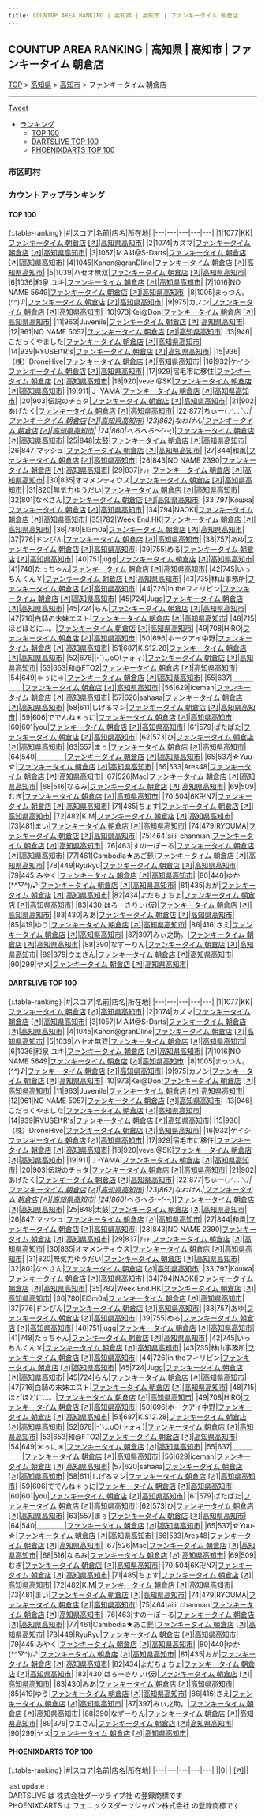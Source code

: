 ```yaml
---
title: COUNTUP AREA RANKING | 高知県 | 高知市 | ファンキータイム 朝倉店
---
```

## COUNTUP AREA RANKING | 高知県 | 高知市 | ファンキータイム 朝倉店

[TOP](/darts/rank/) > [高知県](/darts/rank/高知県/) > [高知市](/darts/rank/高知県/高知市/) > ファンキータイム 朝倉店

___

<a href="https://twitter.com/share?ref_src=twsrc%5Etfw" data-text="COUNTUP AREA RANKING | 高知県高知市ファンキータイム 朝倉店" class="twitter-share-button" data-hashtags="DARTSLIVE,PHOENIXDARTS,darts,ダーツ" data-show-count="false">Tweet</a>

* [ランキング](#カウントアップランキング)
    * [TOP 100](#top-100)
    * [DARTSLIVE TOP 100](#dartslive-top-100)
    * [PHOENIXDARTS TOP 100](#phoenixdarts-top-100)

### 市区町村

<ul>

</ul>

### カウントアップランキング

#### TOP 100



{:.table-ranking}
|#|スコア|名前|店名|所在地|
|---|---|---|---|---|
|1|1077|<span class="rank-name-dl">KK</span>|<a href="/darts/rank/shops/8e29f630e65f5f900d9b047a20a7ba1e.html">ファンキータイム 朝倉店</a> <a href="https://search.dartslive.com/jp/shop/8e29f630e65f5f900d9b047a20a7ba1e">[↗]</a>|<a href="/darts/rank/高知県/高知市">高知県高知市</a>|
|2|1074|<span class="rank-name-dl">カズマ</span>|<a href="/darts/rank/shops/8e29f630e65f5f900d9b047a20a7ba1e.html">ファンキータイム 朝倉店</a> <a href="https://search.dartslive.com/jp/shop/8e29f630e65f5f900d9b047a20a7ba1e">[↗]</a>|<a href="/darts/rank/高知県/高知市">高知県高知市</a>|
|3|1057|<span class="rank-name-dl">ＭＡИ@S-Darts</span>|<a href="/darts/rank/shops/8e29f630e65f5f900d9b047a20a7ba1e.html">ファンキータイム 朝倉店</a> <a href="https://search.dartslive.com/jp/shop/8e29f630e65f5f900d9b047a20a7ba1e">[↗]</a>|<a href="/darts/rank/高知県/高知市">高知県高知市</a>|
|4|1045|<span class="rank-name-dl">Kanon@granDline</span>|<a href="/darts/rank/shops/8e29f630e65f5f900d9b047a20a7ba1e.html">ファンキータイム 朝倉店</a> <a href="https://search.dartslive.com/jp/shop/8e29f630e65f5f900d9b047a20a7ba1e">[↗]</a>|<a href="/darts/rank/高知県/高知市">高知県高知市</a>|
|5|1039|<span class="rank-name-dl">ハセオ無双</span>|<a href="/darts/rank/shops/8e29f630e65f5f900d9b047a20a7ba1e.html">ファンキータイム 朝倉店</a> <a href="https://search.dartslive.com/jp/shop/8e29f630e65f5f900d9b047a20a7ba1e">[↗]</a>|<a href="/darts/rank/高知県/高知市">高知県高知市</a>|
|6|1036|<span class="rank-name-dl">和泉 ユキ</span>|<a href="/darts/rank/shops/8e29f630e65f5f900d9b047a20a7ba1e.html">ファンキータイム 朝倉店</a> <a href="https://search.dartslive.com/jp/shop/8e29f630e65f5f900d9b047a20a7ba1e">[↗]</a>|<a href="/darts/rank/高知県/高知市">高知県高知市</a>|
|7|1016|<span class="rank-name-dl">NO NAME 5649</span>|<a href="/darts/rank/shops/8e29f630e65f5f900d9b047a20a7ba1e.html">ファンキータイム 朝倉店</a> <a href="https://search.dartslive.com/jp/shop/8e29f630e65f5f900d9b047a20a7ba1e">[↗]</a>|<a href="/darts/rank/高知県/高知市">高知県高知市</a>|
|8|1005|<span class="rank-name-dl">まっつん。(^^)♪</span>|<a href="/darts/rank/shops/8e29f630e65f5f900d9b047a20a7ba1e.html">ファンキータイム 朝倉店</a> <a href="https://search.dartslive.com/jp/shop/8e29f630e65f5f900d9b047a20a7ba1e">[↗]</a>|<a href="/darts/rank/高知県/高知市">高知県高知市</a>|
|9|975|<span class="rank-name-dl">カノン</span>|<a href="/darts/rank/shops/8e29f630e65f5f900d9b047a20a7ba1e.html">ファンキータイム 朝倉店</a> <a href="https://search.dartslive.com/jp/shop/8e29f630e65f5f900d9b047a20a7ba1e">[↗]</a>|<a href="/darts/rank/高知県/高知市">高知県高知市</a>|
|10|973|<span class="rank-name-dl">Kei@Don</span>|<a href="/darts/rank/shops/8e29f630e65f5f900d9b047a20a7ba1e.html">ファンキータイム 朝倉店</a> <a href="https://search.dartslive.com/jp/shop/8e29f630e65f5f900d9b047a20a7ba1e">[↗]</a>|<a href="/darts/rank/高知県/高知市">高知県高知市</a>|
|11|963|<span class="rank-name-dl">Juvenile</span>|<a href="/darts/rank/shops/8e29f630e65f5f900d9b047a20a7ba1e.html">ファンキータイム 朝倉店</a> <a href="https://search.dartslive.com/jp/shop/8e29f630e65f5f900d9b047a20a7ba1e">[↗]</a>|<a href="/darts/rank/高知県/高知市">高知県高知市</a>|
|12|961|<span class="rank-name-dl">NO NAME 5057</span>|<a href="/darts/rank/shops/8e29f630e65f5f900d9b047a20a7ba1e.html">ファンキータイム 朝倉店</a> <a href="https://search.dartslive.com/jp/shop/8e29f630e65f5f900d9b047a20a7ba1e">[↗]</a>|<a href="/darts/rank/高知県/高知市">高知県高知市</a>|
|13|946|<span class="rank-name-dl">こだっくやました</span>|<a href="/darts/rank/shops/8e29f630e65f5f900d9b047a20a7ba1e.html">ファンキータイム 朝倉店</a> <a href="https://search.dartslive.com/jp/shop/8e29f630e65f5f900d9b047a20a7ba1e">[↗]</a>|<a href="/darts/rank/高知県/高知市">高知県高知市</a>|
|14|939|<span class="rank-name-dl">RYUSEI†R&#x27;s</span>|<a href="/darts/rank/shops/8e29f630e65f5f900d9b047a20a7ba1e.html">ファンキータイム 朝倉店</a> <a href="https://search.dartslive.com/jp/shop/8e29f630e65f5f900d9b047a20a7ba1e">[↗]</a>|<a href="/darts/rank/高知県/高知市">高知県高知市</a>|
|15|936|<span class="rank-name-dl">（株）DroneHive</span>|<a href="/darts/rank/shops/8e29f630e65f5f900d9b047a20a7ba1e.html">ファンキータイム 朝倉店</a> <a href="https://search.dartslive.com/jp/shop/8e29f630e65f5f900d9b047a20a7ba1e">[↗]</a>|<a href="/darts/rank/高知県/高知市">高知県高知市</a>|
|16|932|<span class="rank-name-dl">ケイシ</span>|<a href="/darts/rank/shops/8e29f630e65f5f900d9b047a20a7ba1e.html">ファンキータイム 朝倉店</a> <a href="https://search.dartslive.com/jp/shop/8e29f630e65f5f900d9b047a20a7ba1e">[↗]</a>|<a href="/darts/rank/高知県/高知市">高知県高知市</a>|
|17|929|<span class="rank-name-dl">宿毛市に移住</span>|<a href="/darts/rank/shops/8e29f630e65f5f900d9b047a20a7ba1e.html">ファンキータイム 朝倉店</a> <a href="https://search.dartslive.com/jp/shop/8e29f630e65f5f900d9b047a20a7ba1e">[↗]</a>|<a href="/darts/rank/高知県/高知市">高知県高知市</a>|
|18|920|<span class="rank-name-dl">veve.@SK</span>|<a href="/darts/rank/shops/8e29f630e65f5f900d9b047a20a7ba1e.html">ファンキータイム 朝倉店</a> <a href="https://search.dartslive.com/jp/shop/8e29f630e65f5f900d9b047a20a7ba1e">[↗]</a>|<a href="/darts/rank/高知県/高知市">高知県高知市</a>|
|19|911|<span class="rank-name-dl">Ｊ-YAMA</span>|<a href="/darts/rank/shops/8e29f630e65f5f900d9b047a20a7ba1e.html">ファンキータイム 朝倉店</a> <a href="https://search.dartslive.com/jp/shop/8e29f630e65f5f900d9b047a20a7ba1e">[↗]</a>|<a href="/darts/rank/高知県/高知市">高知県高知市</a>|
|20|903|<span class="rank-name-dl">伝説のチョタ</span>|<a href="/darts/rank/shops/8e29f630e65f5f900d9b047a20a7ba1e.html">ファンキータイム 朝倉店</a> <a href="https://search.dartslive.com/jp/shop/8e29f630e65f5f900d9b047a20a7ba1e">[↗]</a>|<a href="/darts/rank/高知県/高知市">高知県高知市</a>|
|21|902|<span class="rank-name-dl">あげたく</span>|<a href="/darts/rank/shops/8e29f630e65f5f900d9b047a20a7ba1e.html">ファンキータイム 朝倉店</a> <a href="https://search.dartslive.com/jp/shop/8e29f630e65f5f900d9b047a20a7ba1e">[↗]</a>|<a href="/darts/rank/高知県/高知市">高知県高知市</a>|
|22|877|<span class="rank-name-dl">ちぃー(／. _.＼)</span>|<a href="/darts/rank/shops/8e29f630e65f5f900d9b047a20a7ba1e.html">ファンキータイム 朝倉店</a> <a href="https://search.dartslive.com/jp/shop/8e29f630e65f5f900d9b047a20a7ba1e">[↗]</a>|<a href="/darts/rank/高知県/高知市">高知県高知市</a>|
|23|862|<span class="rank-name-dl">なわけん</span>|<a href="/darts/rank/shops/8e29f630e65f5f900d9b047a20a7ba1e.html">ファンキータイム 朝倉店</a> <a href="https://search.dartslive.com/jp/shop/8e29f630e65f5f900d9b047a20a7ba1e">[↗]</a>|<a href="/darts/rank/高知県/高知市">高知県高知市</a>|
|24|860|<span class="rank-name-dl">へろへろ～(-_-;)</span>|<a href="/darts/rank/shops/8e29f630e65f5f900d9b047a20a7ba1e.html">ファンキータイム 朝倉店</a> <a href="https://search.dartslive.com/jp/shop/8e29f630e65f5f900d9b047a20a7ba1e">[↗]</a>|<a href="/darts/rank/高知県/高知市">高知県高知市</a>|
|25|848|<span class="rank-name-dl">太鼓</span>|<a href="/darts/rank/shops/8e29f630e65f5f900d9b047a20a7ba1e.html">ファンキータイム 朝倉店</a> <a href="https://search.dartslive.com/jp/shop/8e29f630e65f5f900d9b047a20a7ba1e">[↗]</a>|<a href="/darts/rank/高知県/高知市">高知県高知市</a>|
|26|847|<span class="rank-name-dl">マッシュ</span>|<a href="/darts/rank/shops/8e29f630e65f5f900d9b047a20a7ba1e.html">ファンキータイム 朝倉店</a> <a href="https://search.dartslive.com/jp/shop/8e29f630e65f5f900d9b047a20a7ba1e">[↗]</a>|<a href="/darts/rank/高知県/高知市">高知県高知市</a>|
|27|844|<span class="rank-name-dl">和風</span>|<a href="/darts/rank/shops/8e29f630e65f5f900d9b047a20a7ba1e.html">ファンキータイム 朝倉店</a> <a href="https://search.dartslive.com/jp/shop/8e29f630e65f5f900d9b047a20a7ba1e">[↗]</a>|<a href="/darts/rank/高知県/高知市">高知県高知市</a>|
|28|843|<span class="rank-name-dl">NO NAME 2390</span>|<a href="/darts/rank/shops/8e29f630e65f5f900d9b047a20a7ba1e.html">ファンキータイム 朝倉店</a> <a href="https://search.dartslive.com/jp/shop/8e29f630e65f5f900d9b047a20a7ba1e">[↗]</a>|<a href="/darts/rank/高知県/高知市">高知県高知市</a>|
|29|837|<span class="rank-name-dl">ｧｯｬ</span>|<a href="/darts/rank/shops/8e29f630e65f5f900d9b047a20a7ba1e.html">ファンキータイム 朝倉店</a> <a href="https://search.dartslive.com/jp/shop/8e29f630e65f5f900d9b047a20a7ba1e">[↗]</a>|<a href="/darts/rank/高知県/高知市">高知県高知市</a>|
|30|835|<span class="rank-name-dl">オマメンティウス</span>|<a href="/darts/rank/shops/8e29f630e65f5f900d9b047a20a7ba1e.html">ファンキータイム 朝倉店</a> <a href="https://search.dartslive.com/jp/shop/8e29f630e65f5f900d9b047a20a7ba1e">[↗]</a>|<a href="/darts/rank/高知県/高知市">高知県高知市</a>|
|31|820|<span class="rank-name-dl">無気力ゆうだい</span>|<a href="/darts/rank/shops/8e29f630e65f5f900d9b047a20a7ba1e.html">ファンキータイム 朝倉店</a> <a href="https://search.dartslive.com/jp/shop/8e29f630e65f5f900d9b047a20a7ba1e">[↗]</a>|<a href="/darts/rank/高知県/高知市">高知県高知市</a>|
|32|801|<span class="rank-name-dl">なべさん</span>|<a href="/darts/rank/shops/8e29f630e65f5f900d9b047a20a7ba1e.html">ファンキータイム 朝倉店</a> <a href="https://search.dartslive.com/jp/shop/8e29f630e65f5f900d9b047a20a7ba1e">[↗]</a>|<a href="/darts/rank/高知県/高知市">高知県高知市</a>|
|33|797|<span class="rank-name-dl">Кошка</span>|<a href="/darts/rank/shops/8e29f630e65f5f900d9b047a20a7ba1e.html">ファンキータイム 朝倉店</a> <a href="https://search.dartslive.com/jp/shop/8e29f630e65f5f900d9b047a20a7ba1e">[↗]</a>|<a href="/darts/rank/高知県/高知市">高知県高知市</a>|
|34|794|<span class="rank-name-dl">NAOKI</span>|<a href="/darts/rank/shops/8e29f630e65f5f900d9b047a20a7ba1e.html">ファンキータイム 朝倉店</a> <a href="https://search.dartslive.com/jp/shop/8e29f630e65f5f900d9b047a20a7ba1e">[↗]</a>|<a href="/darts/rank/高知県/高知市">高知県高知市</a>|
|35|782|<span class="rank-name-dl">Week End.HK</span>|<a href="/darts/rank/shops/8e29f630e65f5f900d9b047a20a7ba1e.html">ファンキータイム 朝倉店</a> <a href="https://search.dartslive.com/jp/shop/8e29f630e65f5f900d9b047a20a7ba1e">[↗]</a>|<a href="/darts/rank/高知県/高知市">高知県高知市</a>|
|36|780|<span class="rank-name-dl">El3m0a</span>|<a href="/darts/rank/shops/8e29f630e65f5f900d9b047a20a7ba1e.html">ファンキータイム 朝倉店</a> <a href="https://search.dartslive.com/jp/shop/8e29f630e65f5f900d9b047a20a7ba1e">[↗]</a>|<a href="/darts/rank/高知県/高知市">高知県高知市</a>|
|37|776|<span class="rank-name-dl">ドンぴん</span>|<a href="/darts/rank/shops/8e29f630e65f5f900d9b047a20a7ba1e.html">ファンキータイム 朝倉店</a> <a href="https://search.dartslive.com/jp/shop/8e29f630e65f5f900d9b047a20a7ba1e">[↗]</a>|<a href="/darts/rank/高知県/高知市">高知県高知市</a>|
|38|757|<span class="rank-name-dl">あゆ</span>|<a href="/darts/rank/shops/8e29f630e65f5f900d9b047a20a7ba1e.html">ファンキータイム 朝倉店</a> <a href="https://search.dartslive.com/jp/shop/8e29f630e65f5f900d9b047a20a7ba1e">[↗]</a>|<a href="/darts/rank/高知県/高知市">高知県高知市</a>|
|39|755|<span class="rank-name-dl">める</span>|<a href="/darts/rank/shops/8e29f630e65f5f900d9b047a20a7ba1e.html">ファンキータイム 朝倉店</a> <a href="https://search.dartslive.com/jp/shop/8e29f630e65f5f900d9b047a20a7ba1e">[↗]</a>|<a href="/darts/rank/高知県/高知市">高知県高知市</a>|
|40|751|<span class="rank-name-dl">jugg</span>|<a href="/darts/rank/shops/8e29f630e65f5f900d9b047a20a7ba1e.html">ファンキータイム 朝倉店</a> <a href="https://search.dartslive.com/jp/shop/8e29f630e65f5f900d9b047a20a7ba1e">[↗]</a>|<a href="/darts/rank/高知県/高知市">高知県高知市</a>|
|41|748|<span class="rank-name-dl">たっちゃん</span>|<a href="/darts/rank/shops/8e29f630e65f5f900d9b047a20a7ba1e.html">ファンキータイム 朝倉店</a> <a href="https://search.dartslive.com/jp/shop/8e29f630e65f5f900d9b047a20a7ba1e">[↗]</a>|<a href="/darts/rank/高知県/高知市">高知県高知市</a>|
|42|745|<span class="rank-name-dl">いっちんくん￥</span>|<a href="/darts/rank/shops/8e29f630e65f5f900d9b047a20a7ba1e.html">ファンキータイム 朝倉店</a> <a href="https://search.dartslive.com/jp/shop/8e29f630e65f5f900d9b047a20a7ba1e">[↗]</a>|<a href="/darts/rank/高知県/高知市">高知県高知市</a>|
|43|735|<span class="rank-name-dl">林山事務所</span>|<a href="/darts/rank/shops/8e29f630e65f5f900d9b047a20a7ba1e.html">ファンキータイム 朝倉店</a> <a href="https://search.dartslive.com/jp/shop/8e29f630e65f5f900d9b047a20a7ba1e">[↗]</a>|<a href="/darts/rank/高知県/高知市">高知県高知市</a>|
|44|726|<span class="rank-name-dl">in theフィリピン</span>|<a href="/darts/rank/shops/8e29f630e65f5f900d9b047a20a7ba1e.html">ファンキータイム 朝倉店</a> <a href="https://search.dartslive.com/jp/shop/8e29f630e65f5f900d9b047a20a7ba1e">[↗]</a>|<a href="/darts/rank/高知県/高知市">高知県高知市</a>|
|45|724|<span class="rank-name-dl">Jugg</span>|<a href="/darts/rank/shops/8e29f630e65f5f900d9b047a20a7ba1e.html">ファンキータイム 朝倉店</a> <a href="https://search.dartslive.com/jp/shop/8e29f630e65f5f900d9b047a20a7ba1e">[↗]</a>|<a href="/darts/rank/高知県/高知市">高知県高知市</a>|
|45|724|<span class="rank-name-dl">らん</span>|<a href="/darts/rank/shops/8e29f630e65f5f900d9b047a20a7ba1e.html">ファンキータイム 朝倉店</a> <a href="https://search.dartslive.com/jp/shop/8e29f630e65f5f900d9b047a20a7ba1e">[↗]</a>|<a href="/darts/rank/高知県/高知市">高知県高知市</a>|
|47|716|<span class="rank-name-dl">白騎の末妹エスト</span>|<a href="/darts/rank/shops/8e29f630e65f5f900d9b047a20a7ba1e.html">ファンキータイム 朝倉店</a> <a href="https://search.dartslive.com/jp/shop/8e29f630e65f5f900d9b047a20a7ba1e">[↗]</a>|<a href="/darts/rank/高知県/高知市">高知県高知市</a>|
|48|715|<span class="rank-name-dl">ほどほどに…。</span>|<a href="/darts/rank/shops/8e29f630e65f5f900d9b047a20a7ba1e.html">ファンキータイム 朝倉店</a> <a href="https://search.dartslive.com/jp/shop/8e29f630e65f5f900d9b047a20a7ba1e">[↗]</a>|<a href="/darts/rank/高知県/高知市">高知県高知市</a>|
|49|708|<span class="rank-name-dl">HIRO</span>|<a href="/darts/rank/shops/8e29f630e65f5f900d9b047a20a7ba1e.html">ファンキータイム 朝倉店</a> <a href="https://search.dartslive.com/jp/shop/8e29f630e65f5f900d9b047a20a7ba1e">[↗]</a>|<a href="/darts/rank/高知県/高知市">高知県高知市</a>|
|50|696|<span class="rank-name-dl">ホークアイ中野</span>|<a href="/darts/rank/shops/8e29f630e65f5f900d9b047a20a7ba1e.html">ファンキータイム 朝倉店</a> <a href="https://search.dartslive.com/jp/shop/8e29f630e65f5f900d9b047a20a7ba1e">[↗]</a>|<a href="/darts/rank/高知県/高知市">高知県高知市</a>|
|51|687|<span class="rank-name-dl">K.S12.28</span>|<a href="/darts/rank/shops/8e29f630e65f5f900d9b047a20a7ba1e.html">ファンキータイム 朝倉店</a> <a href="https://search.dartslive.com/jp/shop/8e29f630e65f5f900d9b047a20a7ba1e">[↗]</a>|<a href="/darts/rank/高知県/高知市">高知県高知市</a>|
|52|676|<span class="rank-name-dl">&#124;-`).｡oO(ァォィ)</span>|<a href="/darts/rank/shops/8e29f630e65f5f900d9b047a20a7ba1e.html">ファンキータイム 朝倉店</a> <a href="https://search.dartslive.com/jp/shop/8e29f630e65f5f900d9b047a20a7ba1e">[↗]</a>|<a href="/darts/rank/高知県/高知市">高知県高知市</a>|
|53|653|<span class="rank-name-dl">和@FTO2</span>|<a href="/darts/rank/shops/8e29f630e65f5f900d9b047a20a7ba1e.html">ファンキータイム 朝倉店</a> <a href="https://search.dartslive.com/jp/shop/8e29f630e65f5f900d9b047a20a7ba1e">[↗]</a>|<a href="/darts/rank/高知県/高知市">高知県高知市</a>|
|54|649|<span class="rank-name-dl">＊ぅに＊</span>|<a href="/darts/rank/shops/8e29f630e65f5f900d9b047a20a7ba1e.html">ファンキータイム 朝倉店</a> <a href="https://search.dartslive.com/jp/shop/8e29f630e65f5f900d9b047a20a7ba1e">[↗]</a>|<a href="/darts/rank/高知県/高知市">高知県高知市</a>|
|55|637|<span class="rank-name-dl">＿＿＿＿＿</span>|<a href="/darts/rank/shops/8e29f630e65f5f900d9b047a20a7ba1e.html">ファンキータイム 朝倉店</a> <a href="https://search.dartslive.com/jp/shop/8e29f630e65f5f900d9b047a20a7ba1e">[↗]</a>|<a href="/darts/rank/高知県/高知市">高知県高知市</a>|
|56|629|<span class="rank-name-dl">iceman</span>|<a href="/darts/rank/shops/8e29f630e65f5f900d9b047a20a7ba1e.html">ファンキータイム 朝倉店</a> <a href="https://search.dartslive.com/jp/shop/8e29f630e65f5f900d9b047a20a7ba1e">[↗]</a>|<a href="/darts/rank/高知県/高知市">高知県高知市</a>|
|57|620|<span class="rank-name-dl">sahaяа</span>|<a href="/darts/rank/shops/8e29f630e65f5f900d9b047a20a7ba1e.html">ファンキータイム 朝倉店</a> <a href="https://search.dartslive.com/jp/shop/8e29f630e65f5f900d9b047a20a7ba1e">[↗]</a>|<a href="/darts/rank/高知県/高知市">高知県高知市</a>|
|58|611|<span class="rank-name-dl">しげるマン</span>|<a href="/darts/rank/shops/8e29f630e65f5f900d9b047a20a7ba1e.html">ファンキータイム 朝倉店</a> <a href="https://search.dartslive.com/jp/shop/8e29f630e65f5f900d9b047a20a7ba1e">[↗]</a>|<a href="/darts/rank/高知県/高知市">高知県高知市</a>|
|59|606|<span class="rank-name-dl">ででんね＊ぅに</span>|<a href="/darts/rank/shops/8e29f630e65f5f900d9b047a20a7ba1e.html">ファンキータイム 朝倉店</a> <a href="https://search.dartslive.com/jp/shop/8e29f630e65f5f900d9b047a20a7ba1e">[↗]</a>|<a href="/darts/rank/高知県/高知市">高知県高知市</a>|
|60|601|<span class="rank-name-dl">you</span>|<a href="/darts/rank/shops/8e29f630e65f5f900d9b047a20a7ba1e.html">ファンキータイム 朝倉店</a> <a href="https://search.dartslive.com/jp/shop/8e29f630e65f5f900d9b047a20a7ba1e">[↗]</a>|<a href="/darts/rank/高知県/高知市">高知県高知市</a>|
|61|579|<span class="rank-name-dl">ぱたぱた</span>|<a href="/darts/rank/shops/8e29f630e65f5f900d9b047a20a7ba1e.html">ファンキータイム 朝倉店</a> <a href="https://search.dartslive.com/jp/shop/8e29f630e65f5f900d9b047a20a7ba1e">[↗]</a>|<a href="/darts/rank/高知県/高知市">高知県高知市</a>|
|62|573|<span class="rank-name-dl">ひ</span>|<a href="/darts/rank/shops/8e29f630e65f5f900d9b047a20a7ba1e.html">ファンキータイム 朝倉店</a> <a href="https://search.dartslive.com/jp/shop/8e29f630e65f5f900d9b047a20a7ba1e">[↗]</a>|<a href="/darts/rank/高知県/高知市">高知県高知市</a>|
|63|557|<span class="rank-name-dl">まぅ</span>|<a href="/darts/rank/shops/8e29f630e65f5f900d9b047a20a7ba1e.html">ファンキータイム 朝倉店</a> <a href="https://search.dartslive.com/jp/shop/8e29f630e65f5f900d9b047a20a7ba1e">[↗]</a>|<a href="/darts/rank/高知県/高知市">高知県高知市</a>|
|64|540|<span class="rank-name-dl">＿＿＿＿</span>|<a href="/darts/rank/shops/8e29f630e65f5f900d9b047a20a7ba1e.html">ファンキータイム 朝倉店</a> <a href="https://search.dartslive.com/jp/shop/8e29f630e65f5f900d9b047a20a7ba1e">[↗]</a>|<a href="/darts/rank/高知県/高知市">高知県高知市</a>|
|65|537|<span class="rank-name-dl">☆Yuu-☆</span>|<a href="/darts/rank/shops/8e29f630e65f5f900d9b047a20a7ba1e.html">ファンキータイム 朝倉店</a> <a href="https://search.dartslive.com/jp/shop/8e29f630e65f5f900d9b047a20a7ba1e">[↗]</a>|<a href="/darts/rank/高知県/高知市">高知県高知市</a>|
|66|533|<span class="rank-name-dl">Ares48</span>|<a href="/darts/rank/shops/8e29f630e65f5f900d9b047a20a7ba1e.html">ファンキータイム 朝倉店</a> <a href="https://search.dartslive.com/jp/shop/8e29f630e65f5f900d9b047a20a7ba1e">[↗]</a>|<a href="/darts/rank/高知県/高知市">高知県高知市</a>|
|67|526|<span class="rank-name-dl">Mac</span>|<a href="/darts/rank/shops/8e29f630e65f5f900d9b047a20a7ba1e.html">ファンキータイム 朝倉店</a> <a href="https://search.dartslive.com/jp/shop/8e29f630e65f5f900d9b047a20a7ba1e">[↗]</a>|<a href="/darts/rank/高知県/高知市">高知県高知市</a>|
|68|516|<span class="rank-name-dl">なるみ</span>|<a href="/darts/rank/shops/8e29f630e65f5f900d9b047a20a7ba1e.html">ファンキータイム 朝倉店</a> <a href="https://search.dartslive.com/jp/shop/8e29f630e65f5f900d9b047a20a7ba1e">[↗]</a>|<a href="/darts/rank/高知県/高知市">高知県高知市</a>|
|69|509|<span class="rank-name-dl">むぎ</span>|<a href="/darts/rank/shops/8e29f630e65f5f900d9b047a20a7ba1e.html">ファンキータイム 朝倉店</a> <a href="https://search.dartslive.com/jp/shop/8e29f630e65f5f900d9b047a20a7ba1e">[↗]</a>|<a href="/darts/rank/高知県/高知市">高知県高知市</a>|
|70|504|<span class="rank-name-dl">6K卍N7</span>|<a href="/darts/rank/shops/8e29f630e65f5f900d9b047a20a7ba1e.html">ファンキータイム 朝倉店</a> <a href="https://search.dartslive.com/jp/shop/8e29f630e65f5f900d9b047a20a7ba1e">[↗]</a>|<a href="/darts/rank/高知県/高知市">高知県高知市</a>|
|71|485|<span class="rank-name-dl">ちょす</span>|<a href="/darts/rank/shops/8e29f630e65f5f900d9b047a20a7ba1e.html">ファンキータイム 朝倉店</a> <a href="https://search.dartslive.com/jp/shop/8e29f630e65f5f900d9b047a20a7ba1e">[↗]</a>|<a href="/darts/rank/高知県/高知市">高知県高知市</a>|
|72|482|<span class="rank-name-dl">K.M</span>|<a href="/darts/rank/shops/8e29f630e65f5f900d9b047a20a7ba1e.html">ファンキータイム 朝倉店</a> <a href="https://search.dartslive.com/jp/shop/8e29f630e65f5f900d9b047a20a7ba1e">[↗]</a>|<a href="/darts/rank/高知県/高知市">高知県高知市</a>|
|73|481|<span class="rank-name-dl">まい</span>|<a href="/darts/rank/shops/8e29f630e65f5f900d9b047a20a7ba1e.html">ファンキータイム 朝倉店</a> <a href="https://search.dartslive.com/jp/shop/8e29f630e65f5f900d9b047a20a7ba1e">[↗]</a>|<a href="/darts/rank/高知県/高知市">高知県高知市</a>|
|74|479|<span class="rank-name-dl">RYOUMA</span>|<a href="/darts/rank/shops/8e29f630e65f5f900d9b047a20a7ba1e.html">ファンキータイム 朝倉店</a> <a href="https://search.dartslive.com/jp/shop/8e29f630e65f5f900d9b047a20a7ba1e">[↗]</a>|<a href="/darts/rank/高知県/高知市">高知県高知市</a>|
|75|464|<span class="rank-name-dl">aiiii chanman</span>|<a href="/darts/rank/shops/8e29f630e65f5f900d9b047a20a7ba1e.html">ファンキータイム 朝倉店</a> <a href="https://search.dartslive.com/jp/shop/8e29f630e65f5f900d9b047a20a7ba1e">[↗]</a>|<a href="/darts/rank/高知県/高知市">高知県高知市</a>|
|76|463|<span class="rank-name-dl">すのーぼーる</span>|<a href="/darts/rank/shops/8e29f630e65f5f900d9b047a20a7ba1e.html">ファンキータイム 朝倉店</a> <a href="https://search.dartslive.com/jp/shop/8e29f630e65f5f900d9b047a20a7ba1e">[↗]</a>|<a href="/darts/rank/高知県/高知市">高知県高知市</a>|
|77|461|<span class="rank-name-dl">Cambodia★あご髭</span>|<a href="/darts/rank/shops/8e29f630e65f5f900d9b047a20a7ba1e.html">ファンキータイム 朝倉店</a> <a href="https://search.dartslive.com/jp/shop/8e29f630e65f5f900d9b047a20a7ba1e">[↗]</a>|<a href="/darts/rank/高知県/高知市">高知県高知市</a>|
|78|449|<span class="rank-name-dl">RyuRyu</span>|<a href="/darts/rank/shops/8e29f630e65f5f900d9b047a20a7ba1e.html">ファンキータイム 朝倉店</a> <a href="https://search.dartslive.com/jp/shop/8e29f630e65f5f900d9b047a20a7ba1e">[↗]</a>|<a href="/darts/rank/高知県/高知市">高知県高知市</a>|
|79|445|<span class="rank-name-dl">みやく</span>|<a href="/darts/rank/shops/8e29f630e65f5f900d9b047a20a7ba1e.html">ファンキータイム 朝倉店</a> <a href="https://search.dartslive.com/jp/shop/8e29f630e65f5f900d9b047a20a7ba1e">[↗]</a>|<a href="/darts/rank/高知県/高知市">高知県高知市</a>|
|80|440|<span class="rank-name-dl">ゆか(*^▽^)/♪</span>|<a href="/darts/rank/shops/8e29f630e65f5f900d9b047a20a7ba1e.html">ファンキータイム 朝倉店</a> <a href="https://search.dartslive.com/jp/shop/8e29f630e65f5f900d9b047a20a7ba1e">[↗]</a>|<a href="/darts/rank/高知県/高知市">高知県高知市</a>|
|81|435|<span class="rank-name-dl">おが</span>|<a href="/darts/rank/shops/8e29f630e65f5f900d9b047a20a7ba1e.html">ファンキータイム 朝倉店</a> <a href="https://search.dartslive.com/jp/shop/8e29f630e65f5f900d9b047a20a7ba1e">[↗]</a>|<a href="/darts/rank/高知県/高知市">高知県高知市</a>|
|82|434|<span class="rank-name-dl">よだちょちょ</span>|<a href="/darts/rank/shops/8e29f630e65f5f900d9b047a20a7ba1e.html">ファンキータイム 朝倉店</a> <a href="https://search.dartslive.com/jp/shop/8e29f630e65f5f900d9b047a20a7ba1e">[↗]</a>|<a href="/darts/rank/高知県/高知市">高知県高知市</a>|
|83|430|<span class="rank-name-dl">はろーきりぃ(仮)</span>|<a href="/darts/rank/shops/8e29f630e65f5f900d9b047a20a7ba1e.html">ファンキータイム 朝倉店</a> <a href="https://search.dartslive.com/jp/shop/8e29f630e65f5f900d9b047a20a7ba1e">[↗]</a>|<a href="/darts/rank/高知県/高知市">高知県高知市</a>|
|83|430|<span class="rank-name-dl">みあ</span>|<a href="/darts/rank/shops/8e29f630e65f5f900d9b047a20a7ba1e.html">ファンキータイム 朝倉店</a> <a href="https://search.dartslive.com/jp/shop/8e29f630e65f5f900d9b047a20a7ba1e">[↗]</a>|<a href="/darts/rank/高知県/高知市">高知県高知市</a>|
|85|419|<span class="rank-name-dl">ゆう</span>|<a href="/darts/rank/shops/8e29f630e65f5f900d9b047a20a7ba1e.html">ファンキータイム 朝倉店</a> <a href="https://search.dartslive.com/jp/shop/8e29f630e65f5f900d9b047a20a7ba1e">[↗]</a>|<a href="/darts/rank/高知県/高知市">高知県高知市</a>|
|86|416|<span class="rank-name-dl">さえ</span>|<a href="/darts/rank/shops/8e29f630e65f5f900d9b047a20a7ba1e.html">ファンキータイム 朝倉店</a> <a href="https://search.dartslive.com/jp/shop/8e29f630e65f5f900d9b047a20a7ba1e">[↗]</a>|<a href="/darts/rank/高知県/高知市">高知県高知市</a>|
|87|397|<span class="rank-name-dl">みぃ之助。</span>|<a href="/darts/rank/shops/8e29f630e65f5f900d9b047a20a7ba1e.html">ファンキータイム 朝倉店</a> <a href="https://search.dartslive.com/jp/shop/8e29f630e65f5f900d9b047a20a7ba1e">[↗]</a>|<a href="/darts/rank/高知県/高知市">高知県高知市</a>|
|88|390|<span class="rank-name-dl">なずーりん</span>|<a href="/darts/rank/shops/8e29f630e65f5f900d9b047a20a7ba1e.html">ファンキータイム 朝倉店</a> <a href="https://search.dartslive.com/jp/shop/8e29f630e65f5f900d9b047a20a7ba1e">[↗]</a>|<a href="/darts/rank/高知県/高知市">高知県高知市</a>|
|89|379|<span class="rank-name-dl">ウエさん</span>|<a href="/darts/rank/shops/8e29f630e65f5f900d9b047a20a7ba1e.html">ファンキータイム 朝倉店</a> <a href="https://search.dartslive.com/jp/shop/8e29f630e65f5f900d9b047a20a7ba1e">[↗]</a>|<a href="/darts/rank/高知県/高知市">高知県高知市</a>|
|90|299|<span class="rank-name-dl">ヤメ</span>|<a href="/darts/rank/shops/8e29f630e65f5f900d9b047a20a7ba1e.html">ファンキータイム 朝倉店</a> <a href="https://search.dartslive.com/jp/shop/8e29f630e65f5f900d9b047a20a7ba1e">[↗]</a>|<a href="/darts/rank/高知県/高知市">高知県高知市</a>|


#### DARTSLIVE TOP 100



{:.table-ranking}
|#|スコア|名前|店名|所在地|
|---|---|---|---|---|
|1|1077|<span class="rank-name-dl">KK</span>|<a href="/darts/rank/shops/8e29f630e65f5f900d9b047a20a7ba1e.html">ファンキータイム 朝倉店</a> <a href="https://search.dartslive.com/jp/shop/8e29f630e65f5f900d9b047a20a7ba1e">[↗]</a>|<a href="/darts/rank/高知県/高知市">高知県高知市</a>|
|2|1074|<span class="rank-name-dl">カズマ</span>|<a href="/darts/rank/shops/8e29f630e65f5f900d9b047a20a7ba1e.html">ファンキータイム 朝倉店</a> <a href="https://search.dartslive.com/jp/shop/8e29f630e65f5f900d9b047a20a7ba1e">[↗]</a>|<a href="/darts/rank/高知県/高知市">高知県高知市</a>|
|3|1057|<span class="rank-name-dl">ＭＡИ@S-Darts</span>|<a href="/darts/rank/shops/8e29f630e65f5f900d9b047a20a7ba1e.html">ファンキータイム 朝倉店</a> <a href="https://search.dartslive.com/jp/shop/8e29f630e65f5f900d9b047a20a7ba1e">[↗]</a>|<a href="/darts/rank/高知県/高知市">高知県高知市</a>|
|4|1045|<span class="rank-name-dl">Kanon@granDline</span>|<a href="/darts/rank/shops/8e29f630e65f5f900d9b047a20a7ba1e.html">ファンキータイム 朝倉店</a> <a href="https://search.dartslive.com/jp/shop/8e29f630e65f5f900d9b047a20a7ba1e">[↗]</a>|<a href="/darts/rank/高知県/高知市">高知県高知市</a>|
|5|1039|<span class="rank-name-dl">ハセオ無双</span>|<a href="/darts/rank/shops/8e29f630e65f5f900d9b047a20a7ba1e.html">ファンキータイム 朝倉店</a> <a href="https://search.dartslive.com/jp/shop/8e29f630e65f5f900d9b047a20a7ba1e">[↗]</a>|<a href="/darts/rank/高知県/高知市">高知県高知市</a>|
|6|1036|<span class="rank-name-dl">和泉 ユキ</span>|<a href="/darts/rank/shops/8e29f630e65f5f900d9b047a20a7ba1e.html">ファンキータイム 朝倉店</a> <a href="https://search.dartslive.com/jp/shop/8e29f630e65f5f900d9b047a20a7ba1e">[↗]</a>|<a href="/darts/rank/高知県/高知市">高知県高知市</a>|
|7|1016|<span class="rank-name-dl">NO NAME 5649</span>|<a href="/darts/rank/shops/8e29f630e65f5f900d9b047a20a7ba1e.html">ファンキータイム 朝倉店</a> <a href="https://search.dartslive.com/jp/shop/8e29f630e65f5f900d9b047a20a7ba1e">[↗]</a>|<a href="/darts/rank/高知県/高知市">高知県高知市</a>|
|8|1005|<span class="rank-name-dl">まっつん。(^^)♪</span>|<a href="/darts/rank/shops/8e29f630e65f5f900d9b047a20a7ba1e.html">ファンキータイム 朝倉店</a> <a href="https://search.dartslive.com/jp/shop/8e29f630e65f5f900d9b047a20a7ba1e">[↗]</a>|<a href="/darts/rank/高知県/高知市">高知県高知市</a>|
|9|975|<span class="rank-name-dl">カノン</span>|<a href="/darts/rank/shops/8e29f630e65f5f900d9b047a20a7ba1e.html">ファンキータイム 朝倉店</a> <a href="https://search.dartslive.com/jp/shop/8e29f630e65f5f900d9b047a20a7ba1e">[↗]</a>|<a href="/darts/rank/高知県/高知市">高知県高知市</a>|
|10|973|<span class="rank-name-dl">Kei@Don</span>|<a href="/darts/rank/shops/8e29f630e65f5f900d9b047a20a7ba1e.html">ファンキータイム 朝倉店</a> <a href="https://search.dartslive.com/jp/shop/8e29f630e65f5f900d9b047a20a7ba1e">[↗]</a>|<a href="/darts/rank/高知県/高知市">高知県高知市</a>|
|11|963|<span class="rank-name-dl">Juvenile</span>|<a href="/darts/rank/shops/8e29f630e65f5f900d9b047a20a7ba1e.html">ファンキータイム 朝倉店</a> <a href="https://search.dartslive.com/jp/shop/8e29f630e65f5f900d9b047a20a7ba1e">[↗]</a>|<a href="/darts/rank/高知県/高知市">高知県高知市</a>|
|12|961|<span class="rank-name-dl">NO NAME 5057</span>|<a href="/darts/rank/shops/8e29f630e65f5f900d9b047a20a7ba1e.html">ファンキータイム 朝倉店</a> <a href="https://search.dartslive.com/jp/shop/8e29f630e65f5f900d9b047a20a7ba1e">[↗]</a>|<a href="/darts/rank/高知県/高知市">高知県高知市</a>|
|13|946|<span class="rank-name-dl">こだっくやました</span>|<a href="/darts/rank/shops/8e29f630e65f5f900d9b047a20a7ba1e.html">ファンキータイム 朝倉店</a> <a href="https://search.dartslive.com/jp/shop/8e29f630e65f5f900d9b047a20a7ba1e">[↗]</a>|<a href="/darts/rank/高知県/高知市">高知県高知市</a>|
|14|939|<span class="rank-name-dl">RYUSEI†R&#x27;s</span>|<a href="/darts/rank/shops/8e29f630e65f5f900d9b047a20a7ba1e.html">ファンキータイム 朝倉店</a> <a href="https://search.dartslive.com/jp/shop/8e29f630e65f5f900d9b047a20a7ba1e">[↗]</a>|<a href="/darts/rank/高知県/高知市">高知県高知市</a>|
|15|936|<span class="rank-name-dl">（株）DroneHive</span>|<a href="/darts/rank/shops/8e29f630e65f5f900d9b047a20a7ba1e.html">ファンキータイム 朝倉店</a> <a href="https://search.dartslive.com/jp/shop/8e29f630e65f5f900d9b047a20a7ba1e">[↗]</a>|<a href="/darts/rank/高知県/高知市">高知県高知市</a>|
|16|932|<span class="rank-name-dl">ケイシ</span>|<a href="/darts/rank/shops/8e29f630e65f5f900d9b047a20a7ba1e.html">ファンキータイム 朝倉店</a> <a href="https://search.dartslive.com/jp/shop/8e29f630e65f5f900d9b047a20a7ba1e">[↗]</a>|<a href="/darts/rank/高知県/高知市">高知県高知市</a>|
|17|929|<span class="rank-name-dl">宿毛市に移住</span>|<a href="/darts/rank/shops/8e29f630e65f5f900d9b047a20a7ba1e.html">ファンキータイム 朝倉店</a> <a href="https://search.dartslive.com/jp/shop/8e29f630e65f5f900d9b047a20a7ba1e">[↗]</a>|<a href="/darts/rank/高知県/高知市">高知県高知市</a>|
|18|920|<span class="rank-name-dl">veve.@SK</span>|<a href="/darts/rank/shops/8e29f630e65f5f900d9b047a20a7ba1e.html">ファンキータイム 朝倉店</a> <a href="https://search.dartslive.com/jp/shop/8e29f630e65f5f900d9b047a20a7ba1e">[↗]</a>|<a href="/darts/rank/高知県/高知市">高知県高知市</a>|
|19|911|<span class="rank-name-dl">Ｊ-YAMA</span>|<a href="/darts/rank/shops/8e29f630e65f5f900d9b047a20a7ba1e.html">ファンキータイム 朝倉店</a> <a href="https://search.dartslive.com/jp/shop/8e29f630e65f5f900d9b047a20a7ba1e">[↗]</a>|<a href="/darts/rank/高知県/高知市">高知県高知市</a>|
|20|903|<span class="rank-name-dl">伝説のチョタ</span>|<a href="/darts/rank/shops/8e29f630e65f5f900d9b047a20a7ba1e.html">ファンキータイム 朝倉店</a> <a href="https://search.dartslive.com/jp/shop/8e29f630e65f5f900d9b047a20a7ba1e">[↗]</a>|<a href="/darts/rank/高知県/高知市">高知県高知市</a>|
|21|902|<span class="rank-name-dl">あげたく</span>|<a href="/darts/rank/shops/8e29f630e65f5f900d9b047a20a7ba1e.html">ファンキータイム 朝倉店</a> <a href="https://search.dartslive.com/jp/shop/8e29f630e65f5f900d9b047a20a7ba1e">[↗]</a>|<a href="/darts/rank/高知県/高知市">高知県高知市</a>|
|22|877|<span class="rank-name-dl">ちぃー(／. _.＼)</span>|<a href="/darts/rank/shops/8e29f630e65f5f900d9b047a20a7ba1e.html">ファンキータイム 朝倉店</a> <a href="https://search.dartslive.com/jp/shop/8e29f630e65f5f900d9b047a20a7ba1e">[↗]</a>|<a href="/darts/rank/高知県/高知市">高知県高知市</a>|
|23|862|<span class="rank-name-dl">なわけん</span>|<a href="/darts/rank/shops/8e29f630e65f5f900d9b047a20a7ba1e.html">ファンキータイム 朝倉店</a> <a href="https://search.dartslive.com/jp/shop/8e29f630e65f5f900d9b047a20a7ba1e">[↗]</a>|<a href="/darts/rank/高知県/高知市">高知県高知市</a>|
|24|860|<span class="rank-name-dl">へろへろ～(-_-;)</span>|<a href="/darts/rank/shops/8e29f630e65f5f900d9b047a20a7ba1e.html">ファンキータイム 朝倉店</a> <a href="https://search.dartslive.com/jp/shop/8e29f630e65f5f900d9b047a20a7ba1e">[↗]</a>|<a href="/darts/rank/高知県/高知市">高知県高知市</a>|
|25|848|<span class="rank-name-dl">太鼓</span>|<a href="/darts/rank/shops/8e29f630e65f5f900d9b047a20a7ba1e.html">ファンキータイム 朝倉店</a> <a href="https://search.dartslive.com/jp/shop/8e29f630e65f5f900d9b047a20a7ba1e">[↗]</a>|<a href="/darts/rank/高知県/高知市">高知県高知市</a>|
|26|847|<span class="rank-name-dl">マッシュ</span>|<a href="/darts/rank/shops/8e29f630e65f5f900d9b047a20a7ba1e.html">ファンキータイム 朝倉店</a> <a href="https://search.dartslive.com/jp/shop/8e29f630e65f5f900d9b047a20a7ba1e">[↗]</a>|<a href="/darts/rank/高知県/高知市">高知県高知市</a>|
|27|844|<span class="rank-name-dl">和風</span>|<a href="/darts/rank/shops/8e29f630e65f5f900d9b047a20a7ba1e.html">ファンキータイム 朝倉店</a> <a href="https://search.dartslive.com/jp/shop/8e29f630e65f5f900d9b047a20a7ba1e">[↗]</a>|<a href="/darts/rank/高知県/高知市">高知県高知市</a>|
|28|843|<span class="rank-name-dl">NO NAME 2390</span>|<a href="/darts/rank/shops/8e29f630e65f5f900d9b047a20a7ba1e.html">ファンキータイム 朝倉店</a> <a href="https://search.dartslive.com/jp/shop/8e29f630e65f5f900d9b047a20a7ba1e">[↗]</a>|<a href="/darts/rank/高知県/高知市">高知県高知市</a>|
|29|837|<span class="rank-name-dl">ｧｯｬ</span>|<a href="/darts/rank/shops/8e29f630e65f5f900d9b047a20a7ba1e.html">ファンキータイム 朝倉店</a> <a href="https://search.dartslive.com/jp/shop/8e29f630e65f5f900d9b047a20a7ba1e">[↗]</a>|<a href="/darts/rank/高知県/高知市">高知県高知市</a>|
|30|835|<span class="rank-name-dl">オマメンティウス</span>|<a href="/darts/rank/shops/8e29f630e65f5f900d9b047a20a7ba1e.html">ファンキータイム 朝倉店</a> <a href="https://search.dartslive.com/jp/shop/8e29f630e65f5f900d9b047a20a7ba1e">[↗]</a>|<a href="/darts/rank/高知県/高知市">高知県高知市</a>|
|31|820|<span class="rank-name-dl">無気力ゆうだい</span>|<a href="/darts/rank/shops/8e29f630e65f5f900d9b047a20a7ba1e.html">ファンキータイム 朝倉店</a> <a href="https://search.dartslive.com/jp/shop/8e29f630e65f5f900d9b047a20a7ba1e">[↗]</a>|<a href="/darts/rank/高知県/高知市">高知県高知市</a>|
|32|801|<span class="rank-name-dl">なべさん</span>|<a href="/darts/rank/shops/8e29f630e65f5f900d9b047a20a7ba1e.html">ファンキータイム 朝倉店</a> <a href="https://search.dartslive.com/jp/shop/8e29f630e65f5f900d9b047a20a7ba1e">[↗]</a>|<a href="/darts/rank/高知県/高知市">高知県高知市</a>|
|33|797|<span class="rank-name-dl">Кошка</span>|<a href="/darts/rank/shops/8e29f630e65f5f900d9b047a20a7ba1e.html">ファンキータイム 朝倉店</a> <a href="https://search.dartslive.com/jp/shop/8e29f630e65f5f900d9b047a20a7ba1e">[↗]</a>|<a href="/darts/rank/高知県/高知市">高知県高知市</a>|
|34|794|<span class="rank-name-dl">NAOKI</span>|<a href="/darts/rank/shops/8e29f630e65f5f900d9b047a20a7ba1e.html">ファンキータイム 朝倉店</a> <a href="https://search.dartslive.com/jp/shop/8e29f630e65f5f900d9b047a20a7ba1e">[↗]</a>|<a href="/darts/rank/高知県/高知市">高知県高知市</a>|
|35|782|<span class="rank-name-dl">Week End.HK</span>|<a href="/darts/rank/shops/8e29f630e65f5f900d9b047a20a7ba1e.html">ファンキータイム 朝倉店</a> <a href="https://search.dartslive.com/jp/shop/8e29f630e65f5f900d9b047a20a7ba1e">[↗]</a>|<a href="/darts/rank/高知県/高知市">高知県高知市</a>|
|36|780|<span class="rank-name-dl">El3m0a</span>|<a href="/darts/rank/shops/8e29f630e65f5f900d9b047a20a7ba1e.html">ファンキータイム 朝倉店</a> <a href="https://search.dartslive.com/jp/shop/8e29f630e65f5f900d9b047a20a7ba1e">[↗]</a>|<a href="/darts/rank/高知県/高知市">高知県高知市</a>|
|37|776|<span class="rank-name-dl">ドンぴん</span>|<a href="/darts/rank/shops/8e29f630e65f5f900d9b047a20a7ba1e.html">ファンキータイム 朝倉店</a> <a href="https://search.dartslive.com/jp/shop/8e29f630e65f5f900d9b047a20a7ba1e">[↗]</a>|<a href="/darts/rank/高知県/高知市">高知県高知市</a>|
|38|757|<span class="rank-name-dl">あゆ</span>|<a href="/darts/rank/shops/8e29f630e65f5f900d9b047a20a7ba1e.html">ファンキータイム 朝倉店</a> <a href="https://search.dartslive.com/jp/shop/8e29f630e65f5f900d9b047a20a7ba1e">[↗]</a>|<a href="/darts/rank/高知県/高知市">高知県高知市</a>|
|39|755|<span class="rank-name-dl">める</span>|<a href="/darts/rank/shops/8e29f630e65f5f900d9b047a20a7ba1e.html">ファンキータイム 朝倉店</a> <a href="https://search.dartslive.com/jp/shop/8e29f630e65f5f900d9b047a20a7ba1e">[↗]</a>|<a href="/darts/rank/高知県/高知市">高知県高知市</a>|
|40|751|<span class="rank-name-dl">jugg</span>|<a href="/darts/rank/shops/8e29f630e65f5f900d9b047a20a7ba1e.html">ファンキータイム 朝倉店</a> <a href="https://search.dartslive.com/jp/shop/8e29f630e65f5f900d9b047a20a7ba1e">[↗]</a>|<a href="/darts/rank/高知県/高知市">高知県高知市</a>|
|41|748|<span class="rank-name-dl">たっちゃん</span>|<a href="/darts/rank/shops/8e29f630e65f5f900d9b047a20a7ba1e.html">ファンキータイム 朝倉店</a> <a href="https://search.dartslive.com/jp/shop/8e29f630e65f5f900d9b047a20a7ba1e">[↗]</a>|<a href="/darts/rank/高知県/高知市">高知県高知市</a>|
|42|745|<span class="rank-name-dl">いっちんくん￥</span>|<a href="/darts/rank/shops/8e29f630e65f5f900d9b047a20a7ba1e.html">ファンキータイム 朝倉店</a> <a href="https://search.dartslive.com/jp/shop/8e29f630e65f5f900d9b047a20a7ba1e">[↗]</a>|<a href="/darts/rank/高知県/高知市">高知県高知市</a>|
|43|735|<span class="rank-name-dl">林山事務所</span>|<a href="/darts/rank/shops/8e29f630e65f5f900d9b047a20a7ba1e.html">ファンキータイム 朝倉店</a> <a href="https://search.dartslive.com/jp/shop/8e29f630e65f5f900d9b047a20a7ba1e">[↗]</a>|<a href="/darts/rank/高知県/高知市">高知県高知市</a>|
|44|726|<span class="rank-name-dl">in theフィリピン</span>|<a href="/darts/rank/shops/8e29f630e65f5f900d9b047a20a7ba1e.html">ファンキータイム 朝倉店</a> <a href="https://search.dartslive.com/jp/shop/8e29f630e65f5f900d9b047a20a7ba1e">[↗]</a>|<a href="/darts/rank/高知県/高知市">高知県高知市</a>|
|45|724|<span class="rank-name-dl">Jugg</span>|<a href="/darts/rank/shops/8e29f630e65f5f900d9b047a20a7ba1e.html">ファンキータイム 朝倉店</a> <a href="https://search.dartslive.com/jp/shop/8e29f630e65f5f900d9b047a20a7ba1e">[↗]</a>|<a href="/darts/rank/高知県/高知市">高知県高知市</a>|
|45|724|<span class="rank-name-dl">らん</span>|<a href="/darts/rank/shops/8e29f630e65f5f900d9b047a20a7ba1e.html">ファンキータイム 朝倉店</a> <a href="https://search.dartslive.com/jp/shop/8e29f630e65f5f900d9b047a20a7ba1e">[↗]</a>|<a href="/darts/rank/高知県/高知市">高知県高知市</a>|
|47|716|<span class="rank-name-dl">白騎の末妹エスト</span>|<a href="/darts/rank/shops/8e29f630e65f5f900d9b047a20a7ba1e.html">ファンキータイム 朝倉店</a> <a href="https://search.dartslive.com/jp/shop/8e29f630e65f5f900d9b047a20a7ba1e">[↗]</a>|<a href="/darts/rank/高知県/高知市">高知県高知市</a>|
|48|715|<span class="rank-name-dl">ほどほどに…。</span>|<a href="/darts/rank/shops/8e29f630e65f5f900d9b047a20a7ba1e.html">ファンキータイム 朝倉店</a> <a href="https://search.dartslive.com/jp/shop/8e29f630e65f5f900d9b047a20a7ba1e">[↗]</a>|<a href="/darts/rank/高知県/高知市">高知県高知市</a>|
|49|708|<span class="rank-name-dl">HIRO</span>|<a href="/darts/rank/shops/8e29f630e65f5f900d9b047a20a7ba1e.html">ファンキータイム 朝倉店</a> <a href="https://search.dartslive.com/jp/shop/8e29f630e65f5f900d9b047a20a7ba1e">[↗]</a>|<a href="/darts/rank/高知県/高知市">高知県高知市</a>|
|50|696|<span class="rank-name-dl">ホークアイ中野</span>|<a href="/darts/rank/shops/8e29f630e65f5f900d9b047a20a7ba1e.html">ファンキータイム 朝倉店</a> <a href="https://search.dartslive.com/jp/shop/8e29f630e65f5f900d9b047a20a7ba1e">[↗]</a>|<a href="/darts/rank/高知県/高知市">高知県高知市</a>|
|51|687|<span class="rank-name-dl">K.S12.28</span>|<a href="/darts/rank/shops/8e29f630e65f5f900d9b047a20a7ba1e.html">ファンキータイム 朝倉店</a> <a href="https://search.dartslive.com/jp/shop/8e29f630e65f5f900d9b047a20a7ba1e">[↗]</a>|<a href="/darts/rank/高知県/高知市">高知県高知市</a>|
|52|676|<span class="rank-name-dl">&#124;-`).｡oO(ァォィ)</span>|<a href="/darts/rank/shops/8e29f630e65f5f900d9b047a20a7ba1e.html">ファンキータイム 朝倉店</a> <a href="https://search.dartslive.com/jp/shop/8e29f630e65f5f900d9b047a20a7ba1e">[↗]</a>|<a href="/darts/rank/高知県/高知市">高知県高知市</a>|
|53|653|<span class="rank-name-dl">和@FTO2</span>|<a href="/darts/rank/shops/8e29f630e65f5f900d9b047a20a7ba1e.html">ファンキータイム 朝倉店</a> <a href="https://search.dartslive.com/jp/shop/8e29f630e65f5f900d9b047a20a7ba1e">[↗]</a>|<a href="/darts/rank/高知県/高知市">高知県高知市</a>|
|54|649|<span class="rank-name-dl">＊ぅに＊</span>|<a href="/darts/rank/shops/8e29f630e65f5f900d9b047a20a7ba1e.html">ファンキータイム 朝倉店</a> <a href="https://search.dartslive.com/jp/shop/8e29f630e65f5f900d9b047a20a7ba1e">[↗]</a>|<a href="/darts/rank/高知県/高知市">高知県高知市</a>|
|55|637|<span class="rank-name-dl">＿＿＿＿＿</span>|<a href="/darts/rank/shops/8e29f630e65f5f900d9b047a20a7ba1e.html">ファンキータイム 朝倉店</a> <a href="https://search.dartslive.com/jp/shop/8e29f630e65f5f900d9b047a20a7ba1e">[↗]</a>|<a href="/darts/rank/高知県/高知市">高知県高知市</a>|
|56|629|<span class="rank-name-dl">iceman</span>|<a href="/darts/rank/shops/8e29f630e65f5f900d9b047a20a7ba1e.html">ファンキータイム 朝倉店</a> <a href="https://search.dartslive.com/jp/shop/8e29f630e65f5f900d9b047a20a7ba1e">[↗]</a>|<a href="/darts/rank/高知県/高知市">高知県高知市</a>|
|57|620|<span class="rank-name-dl">sahaяа</span>|<a href="/darts/rank/shops/8e29f630e65f5f900d9b047a20a7ba1e.html">ファンキータイム 朝倉店</a> <a href="https://search.dartslive.com/jp/shop/8e29f630e65f5f900d9b047a20a7ba1e">[↗]</a>|<a href="/darts/rank/高知県/高知市">高知県高知市</a>|
|58|611|<span class="rank-name-dl">しげるマン</span>|<a href="/darts/rank/shops/8e29f630e65f5f900d9b047a20a7ba1e.html">ファンキータイム 朝倉店</a> <a href="https://search.dartslive.com/jp/shop/8e29f630e65f5f900d9b047a20a7ba1e">[↗]</a>|<a href="/darts/rank/高知県/高知市">高知県高知市</a>|
|59|606|<span class="rank-name-dl">ででんね＊ぅに</span>|<a href="/darts/rank/shops/8e29f630e65f5f900d9b047a20a7ba1e.html">ファンキータイム 朝倉店</a> <a href="https://search.dartslive.com/jp/shop/8e29f630e65f5f900d9b047a20a7ba1e">[↗]</a>|<a href="/darts/rank/高知県/高知市">高知県高知市</a>|
|60|601|<span class="rank-name-dl">you</span>|<a href="/darts/rank/shops/8e29f630e65f5f900d9b047a20a7ba1e.html">ファンキータイム 朝倉店</a> <a href="https://search.dartslive.com/jp/shop/8e29f630e65f5f900d9b047a20a7ba1e">[↗]</a>|<a href="/darts/rank/高知県/高知市">高知県高知市</a>|
|61|579|<span class="rank-name-dl">ぱたぱた</span>|<a href="/darts/rank/shops/8e29f630e65f5f900d9b047a20a7ba1e.html">ファンキータイム 朝倉店</a> <a href="https://search.dartslive.com/jp/shop/8e29f630e65f5f900d9b047a20a7ba1e">[↗]</a>|<a href="/darts/rank/高知県/高知市">高知県高知市</a>|
|62|573|<span class="rank-name-dl">ひ</span>|<a href="/darts/rank/shops/8e29f630e65f5f900d9b047a20a7ba1e.html">ファンキータイム 朝倉店</a> <a href="https://search.dartslive.com/jp/shop/8e29f630e65f5f900d9b047a20a7ba1e">[↗]</a>|<a href="/darts/rank/高知県/高知市">高知県高知市</a>|
|63|557|<span class="rank-name-dl">まぅ</span>|<a href="/darts/rank/shops/8e29f630e65f5f900d9b047a20a7ba1e.html">ファンキータイム 朝倉店</a> <a href="https://search.dartslive.com/jp/shop/8e29f630e65f5f900d9b047a20a7ba1e">[↗]</a>|<a href="/darts/rank/高知県/高知市">高知県高知市</a>|
|64|540|<span class="rank-name-dl">＿＿＿＿</span>|<a href="/darts/rank/shops/8e29f630e65f5f900d9b047a20a7ba1e.html">ファンキータイム 朝倉店</a> <a href="https://search.dartslive.com/jp/shop/8e29f630e65f5f900d9b047a20a7ba1e">[↗]</a>|<a href="/darts/rank/高知県/高知市">高知県高知市</a>|
|65|537|<span class="rank-name-dl">☆Yuu-☆</span>|<a href="/darts/rank/shops/8e29f630e65f5f900d9b047a20a7ba1e.html">ファンキータイム 朝倉店</a> <a href="https://search.dartslive.com/jp/shop/8e29f630e65f5f900d9b047a20a7ba1e">[↗]</a>|<a href="/darts/rank/高知県/高知市">高知県高知市</a>|
|66|533|<span class="rank-name-dl">Ares48</span>|<a href="/darts/rank/shops/8e29f630e65f5f900d9b047a20a7ba1e.html">ファンキータイム 朝倉店</a> <a href="https://search.dartslive.com/jp/shop/8e29f630e65f5f900d9b047a20a7ba1e">[↗]</a>|<a href="/darts/rank/高知県/高知市">高知県高知市</a>|
|67|526|<span class="rank-name-dl">Mac</span>|<a href="/darts/rank/shops/8e29f630e65f5f900d9b047a20a7ba1e.html">ファンキータイム 朝倉店</a> <a href="https://search.dartslive.com/jp/shop/8e29f630e65f5f900d9b047a20a7ba1e">[↗]</a>|<a href="/darts/rank/高知県/高知市">高知県高知市</a>|
|68|516|<span class="rank-name-dl">なるみ</span>|<a href="/darts/rank/shops/8e29f630e65f5f900d9b047a20a7ba1e.html">ファンキータイム 朝倉店</a> <a href="https://search.dartslive.com/jp/shop/8e29f630e65f5f900d9b047a20a7ba1e">[↗]</a>|<a href="/darts/rank/高知県/高知市">高知県高知市</a>|
|69|509|<span class="rank-name-dl">むぎ</span>|<a href="/darts/rank/shops/8e29f630e65f5f900d9b047a20a7ba1e.html">ファンキータイム 朝倉店</a> <a href="https://search.dartslive.com/jp/shop/8e29f630e65f5f900d9b047a20a7ba1e">[↗]</a>|<a href="/darts/rank/高知県/高知市">高知県高知市</a>|
|70|504|<span class="rank-name-dl">6K卍N7</span>|<a href="/darts/rank/shops/8e29f630e65f5f900d9b047a20a7ba1e.html">ファンキータイム 朝倉店</a> <a href="https://search.dartslive.com/jp/shop/8e29f630e65f5f900d9b047a20a7ba1e">[↗]</a>|<a href="/darts/rank/高知県/高知市">高知県高知市</a>|
|71|485|<span class="rank-name-dl">ちょす</span>|<a href="/darts/rank/shops/8e29f630e65f5f900d9b047a20a7ba1e.html">ファンキータイム 朝倉店</a> <a href="https://search.dartslive.com/jp/shop/8e29f630e65f5f900d9b047a20a7ba1e">[↗]</a>|<a href="/darts/rank/高知県/高知市">高知県高知市</a>|
|72|482|<span class="rank-name-dl">K.M</span>|<a href="/darts/rank/shops/8e29f630e65f5f900d9b047a20a7ba1e.html">ファンキータイム 朝倉店</a> <a href="https://search.dartslive.com/jp/shop/8e29f630e65f5f900d9b047a20a7ba1e">[↗]</a>|<a href="/darts/rank/高知県/高知市">高知県高知市</a>|
|73|481|<span class="rank-name-dl">まい</span>|<a href="/darts/rank/shops/8e29f630e65f5f900d9b047a20a7ba1e.html">ファンキータイム 朝倉店</a> <a href="https://search.dartslive.com/jp/shop/8e29f630e65f5f900d9b047a20a7ba1e">[↗]</a>|<a href="/darts/rank/高知県/高知市">高知県高知市</a>|
|74|479|<span class="rank-name-dl">RYOUMA</span>|<a href="/darts/rank/shops/8e29f630e65f5f900d9b047a20a7ba1e.html">ファンキータイム 朝倉店</a> <a href="https://search.dartslive.com/jp/shop/8e29f630e65f5f900d9b047a20a7ba1e">[↗]</a>|<a href="/darts/rank/高知県/高知市">高知県高知市</a>|
|75|464|<span class="rank-name-dl">aiiii chanman</span>|<a href="/darts/rank/shops/8e29f630e65f5f900d9b047a20a7ba1e.html">ファンキータイム 朝倉店</a> <a href="https://search.dartslive.com/jp/shop/8e29f630e65f5f900d9b047a20a7ba1e">[↗]</a>|<a href="/darts/rank/高知県/高知市">高知県高知市</a>|
|76|463|<span class="rank-name-dl">すのーぼーる</span>|<a href="/darts/rank/shops/8e29f630e65f5f900d9b047a20a7ba1e.html">ファンキータイム 朝倉店</a> <a href="https://search.dartslive.com/jp/shop/8e29f630e65f5f900d9b047a20a7ba1e">[↗]</a>|<a href="/darts/rank/高知県/高知市">高知県高知市</a>|
|77|461|<span class="rank-name-dl">Cambodia★あご髭</span>|<a href="/darts/rank/shops/8e29f630e65f5f900d9b047a20a7ba1e.html">ファンキータイム 朝倉店</a> <a href="https://search.dartslive.com/jp/shop/8e29f630e65f5f900d9b047a20a7ba1e">[↗]</a>|<a href="/darts/rank/高知県/高知市">高知県高知市</a>|
|78|449|<span class="rank-name-dl">RyuRyu</span>|<a href="/darts/rank/shops/8e29f630e65f5f900d9b047a20a7ba1e.html">ファンキータイム 朝倉店</a> <a href="https://search.dartslive.com/jp/shop/8e29f630e65f5f900d9b047a20a7ba1e">[↗]</a>|<a href="/darts/rank/高知県/高知市">高知県高知市</a>|
|79|445|<span class="rank-name-dl">みやく</span>|<a href="/darts/rank/shops/8e29f630e65f5f900d9b047a20a7ba1e.html">ファンキータイム 朝倉店</a> <a href="https://search.dartslive.com/jp/shop/8e29f630e65f5f900d9b047a20a7ba1e">[↗]</a>|<a href="/darts/rank/高知県/高知市">高知県高知市</a>|
|80|440|<span class="rank-name-dl">ゆか(*^▽^)/♪</span>|<a href="/darts/rank/shops/8e29f630e65f5f900d9b047a20a7ba1e.html">ファンキータイム 朝倉店</a> <a href="https://search.dartslive.com/jp/shop/8e29f630e65f5f900d9b047a20a7ba1e">[↗]</a>|<a href="/darts/rank/高知県/高知市">高知県高知市</a>|
|81|435|<span class="rank-name-dl">おが</span>|<a href="/darts/rank/shops/8e29f630e65f5f900d9b047a20a7ba1e.html">ファンキータイム 朝倉店</a> <a href="https://search.dartslive.com/jp/shop/8e29f630e65f5f900d9b047a20a7ba1e">[↗]</a>|<a href="/darts/rank/高知県/高知市">高知県高知市</a>|
|82|434|<span class="rank-name-dl">よだちょちょ</span>|<a href="/darts/rank/shops/8e29f630e65f5f900d9b047a20a7ba1e.html">ファンキータイム 朝倉店</a> <a href="https://search.dartslive.com/jp/shop/8e29f630e65f5f900d9b047a20a7ba1e">[↗]</a>|<a href="/darts/rank/高知県/高知市">高知県高知市</a>|
|83|430|<span class="rank-name-dl">はろーきりぃ(仮)</span>|<a href="/darts/rank/shops/8e29f630e65f5f900d9b047a20a7ba1e.html">ファンキータイム 朝倉店</a> <a href="https://search.dartslive.com/jp/shop/8e29f630e65f5f900d9b047a20a7ba1e">[↗]</a>|<a href="/darts/rank/高知県/高知市">高知県高知市</a>|
|83|430|<span class="rank-name-dl">みあ</span>|<a href="/darts/rank/shops/8e29f630e65f5f900d9b047a20a7ba1e.html">ファンキータイム 朝倉店</a> <a href="https://search.dartslive.com/jp/shop/8e29f630e65f5f900d9b047a20a7ba1e">[↗]</a>|<a href="/darts/rank/高知県/高知市">高知県高知市</a>|
|85|419|<span class="rank-name-dl">ゆう</span>|<a href="/darts/rank/shops/8e29f630e65f5f900d9b047a20a7ba1e.html">ファンキータイム 朝倉店</a> <a href="https://search.dartslive.com/jp/shop/8e29f630e65f5f900d9b047a20a7ba1e">[↗]</a>|<a href="/darts/rank/高知県/高知市">高知県高知市</a>|
|86|416|<span class="rank-name-dl">さえ</span>|<a href="/darts/rank/shops/8e29f630e65f5f900d9b047a20a7ba1e.html">ファンキータイム 朝倉店</a> <a href="https://search.dartslive.com/jp/shop/8e29f630e65f5f900d9b047a20a7ba1e">[↗]</a>|<a href="/darts/rank/高知県/高知市">高知県高知市</a>|
|87|397|<span class="rank-name-dl">みぃ之助。</span>|<a href="/darts/rank/shops/8e29f630e65f5f900d9b047a20a7ba1e.html">ファンキータイム 朝倉店</a> <a href="https://search.dartslive.com/jp/shop/8e29f630e65f5f900d9b047a20a7ba1e">[↗]</a>|<a href="/darts/rank/高知県/高知市">高知県高知市</a>|
|88|390|<span class="rank-name-dl">なずーりん</span>|<a href="/darts/rank/shops/8e29f630e65f5f900d9b047a20a7ba1e.html">ファンキータイム 朝倉店</a> <a href="https://search.dartslive.com/jp/shop/8e29f630e65f5f900d9b047a20a7ba1e">[↗]</a>|<a href="/darts/rank/高知県/高知市">高知県高知市</a>|
|89|379|<span class="rank-name-dl">ウエさん</span>|<a href="/darts/rank/shops/8e29f630e65f5f900d9b047a20a7ba1e.html">ファンキータイム 朝倉店</a> <a href="https://search.dartslive.com/jp/shop/8e29f630e65f5f900d9b047a20a7ba1e">[↗]</a>|<a href="/darts/rank/高知県/高知市">高知県高知市</a>|
|90|299|<span class="rank-name-dl">ヤメ</span>|<a href="/darts/rank/shops/8e29f630e65f5f900d9b047a20a7ba1e.html">ファンキータイム 朝倉店</a> <a href="https://search.dartslive.com/jp/shop/8e29f630e65f5f900d9b047a20a7ba1e">[↗]</a>|<a href="/darts/rank/高知県/高知市">高知県高知市</a>|


#### PHOENIXDARTS TOP 100



{:.table-ranking}
|#|スコア|名前|店名|所在地|
|---|---|---|---|---|
||0|<span class="rank-name-dl"> </span>|<a href="/darts/rank/shops/.html"></a> <a href="">[↗]</a>|<a href="/darts/rank//"></a>|


<div class="footer border-top border-gray-light mt-5 pt-3 text-right text-gray">
    last update : <span style="font-weight: italic" id="foot_last_modified"></span><br />
    DARTSLIVE は 株式会社ダーツライブ社 の登録商標です<br />
    PHOENIXDARTS は フェニックスダーツジャパン株式会社 の登録商標です<br />
</div>

<script src="https://cdnjs.cloudflare.com/ajax/libs/jquery.tablesorter/2.31.3/js/jquery.tablesorter.min.js" integrity="sha512-qzgd5cYSZcosqpzpn7zF2ZId8f/8CHmFKZ8j7mU4OUXTNRd5g+ZHBPsgKEwoqxCtdQvExE5LprwwPAgoicguNg==" crossorigin="anonymous" referrerpolicy="no-referrer"></script>
<link rel="stylesheet" href="https://cdnjs.cloudflare.com/ajax/libs/jquery.tablesorter/2.31.3/css/theme.default.min.css" integrity="sha512-wghhOJkjQX0Lh3NSWvNKeZ0ZpNn+SPVXX1Qyc9OCaogADktxrBiBdKGDoqVUOyhStvMBmJQ8ZdMHiR3wuEq8+w==" crossorigin="anonymous" referrerpolicy="no-referrer" />
<script>
$(function() {
    $(".table-ranking").tablesorter({sortList:[[0, 0]]});
    $("#foot_last_modified").text(formatDate(new Date(document.lastModified), 'yyyy-MM-dd HH:mm:ss'));
});
</script>

<script async src="https://platform.twitter.com/widgets.js" charset="utf-8"></script>